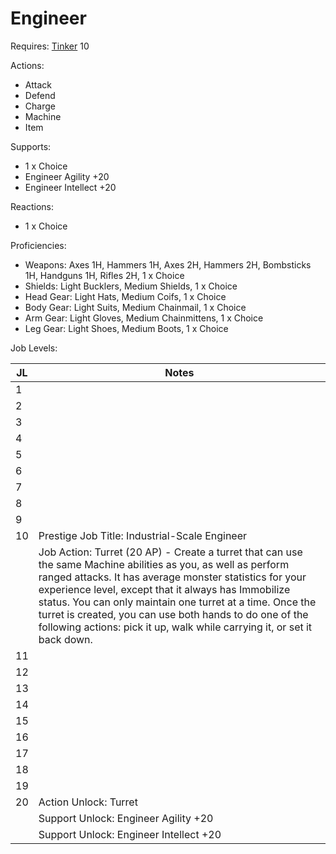 # Engineer

Requires: [Tinker](/Jobs/JobDetails/Tinker.md) 10

Actions:

- Attack
- Defend
- Charge
- Machine
- Item

Supports:

- 1 x Choice
- Engineer Agility +20
- Engineer Intellect +20

Reactions:

- 1 x Choice

Proficiencies:

- Weapons: Axes 1H, Hammers 1H, Axes 2H, Hammers 2H, Bombsticks 1H, Handguns 1H, Rifles 2H, 1 x Choice
- Shields: Light Bucklers, Medium Shields, 1 x Choice
- Head Gear: Light Hats, Medium Coifs, 1 x Choice
- Body Gear: Light Suits, Medium Chainmail, 1 x Choice
- Arm Gear: Light Gloves, Medium Chainmittens, 1 x Choice
- Leg Gear: Light Shoes, Medium Boots, 1 x Choice

Job Levels:

| JL | Notes |
| --- | --- |
| 1 |
| 2 |
| 3 |
| 4 |
| 5 |
| 6 |
| 7 |
| 8 |
| 9 |
| 10 | Prestige Job Title: Industrial-Scale Engineer
|    | Job Action: Turret (20 AP) - Create a turret that can use the same Machine abilities as you, as well as perform ranged attacks. It has average monster statistics for your experience level, except that it always has Immobilize status. You can only maintain one turret at a time. Once the turret is created, you can use both hands to do one of the following actions: pick it up, walk while carrying it, or set it back down.
| 11 |
| 12 |
| 13 |
| 14 |
| 15 |
| 16 |
| 17 |
| 18 |
| 19 |
| 20 | Action Unlock: Turret
|    | Support Unlock: Engineer Agility +20
|    | Support Unlock: Engineer Intellect +20
